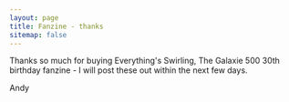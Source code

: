 ```yaml
---
layout: page
title: Fanzine - thanks
sitemap: false
---
```

Thanks so much for buying Everything's Swirling, The Galaxie 500 30th birthday fanzine - I will post these out within the next few days.

Andy